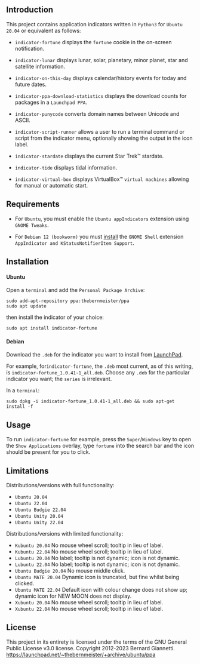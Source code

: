 ## Introduction

This project contains application indicators written in `Python3` for `Ubuntu 20.04` or equivalent as follows:

- `indicator-fortune` displays the `fortune` cookie in the on-screen notification.

- `indicator-lunar` displays lunar, solar, planetary, minor planet, star and satellite information.

- `indicator-on-this-day` displays calendar/history events for today and future dates.

- `indicator-ppa-download-statistics` displays the download counts for packages in a `Launchpad PPA`.

- `indicator-punycode` converts domain names between Unicode and ASCII.

- `indicator-script-runner` allows a user to run a terminal command or script from the indicator menu, optionally showing the output in the icon label.

- `indicator-stardate` displays the current Star Trek™ stardate.

- `indicator-tide` displays tidal information.

- `indicator-virtual-box` displays VirtualBox™ `virtual machines` allowing for manual or automatic start.


## Requirements
- For `Ubuntu`, you must enable the `Ubuntu appIndicators` extension using `GNOME Tweaks`.

- For `Debian 12 (bookworm)` you must [install](https://extensions.gnome.org/extension/615/appindicator-support/) the `GNOME Shell` extension `AppIndicator and KStatusNotifierItem Support`. 


## Installation
#### Ubuntu
Open a `terminal` and add the `Personal Package Archive`:
```
sudo add-apt-repository ppa:thebernmeister/ppa
sudo apt update
```
then install the indicator of your choice:
```
sudo apt install indicator-fortune
```

#### Debian
Download the `.deb` for the indicator you want to install from [LaunchPad](https://launchpad.net/~thebernmeister/+archive/ubuntu/ppa/+packages).

For example, for`indicator-fortune`, the `.deb` most current, as of this writing, is  `indicator-fortune_1.0.41-1_all.deb`.  Choose any `.deb` for the particular indicator you want; the `series` is irrelevant.

In a `terminal`:
```
sudo dpkg -i indicator-fortune_1.0.41-1_all.deb && sudo apt-get install -f
```

## Usage
To run `indicator-fortune` for example, press the `Super`/`Windows` key to open the `Show Applications` overlay, type `fortune` into the search bar and the icon should be present for you to click.


## Limitations
Distributions/versions with full functionality:
- `Ubuntu 20.04`
- `Ubuntu 22.04`
- `Ubuntu Budgie 22.04`
- `Ubuntu Unity 20.04`
- `Ubuntu Unity 22.04`

Distributions/versions with limited functionality:
- `Kubuntu 20.04` No mouse wheel scroll; tooltip in lieu of label.
- `Kubuntu 22.04` No mouse wheel scroll; tooltip in lieu of label.
- `Lubuntu 20.04` No label; tooltip is not dynamic; icon is not dynamic.
- `Lubuntu 22.04` No label; tooltip is not dynamic; icon is not dynamic.
- `Ubuntu Budgie 20.04` No mouse middle click.
- `Ubuntu MATE 20.04` Dynamic icon is truncated, but fine whilst being clicked.
- `Ubuntu MATE 22.04` Default icon with colour change does not show up; dynamic icon for NEW MOON does not display.
- `Xubuntu 20.04` No mouse wheel scroll; tooltip in lieu of label.
- `Xubuntu 22.04` No mouse wheel scroll; tooltip in lieu of label.


## License
This project in its entirety is licensed under the terms of the GNU General Public License v3.0 license. 
Copyright 2012-2023 Bernard Giannetti.
https://launchpad.net/~thebernmeister/+archive/ubuntu/ppa
